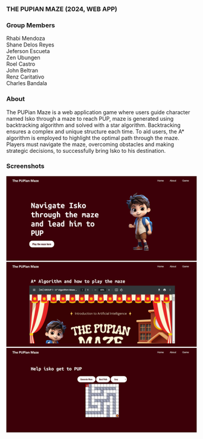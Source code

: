 ### THE PUPIAN MAZE (2024, WEB APP)

### Group Members
Rhabi Mendoza <br>
Shane Delos Reyes <br>
Jeferson Escueta <br>
Zen Ubungen <br>
Roel Castro <br>
John Beltran <br>
Renz Caritativo <br>
Charles Bandala <br>

### About
The PUPian Maze is a web application game where users guide character named Isko through a maze to reach PUP, maze is generated using backtracking algorithm and solved with a star algorithm. Backtracking ensures a complex and unique structure each time. To aid users, the A* algorithm is employed to highlight the optimal path through the maze. Players must navigate the maze, overcoming obstacles and making strategic decisions, to successfully bring Isko to his destination.

### Screenshots
![Screenshot](/screenshots/1.png)
![Screenshot](/screenshots/2.png)
![Screenshot](/screenshots/3.png)
